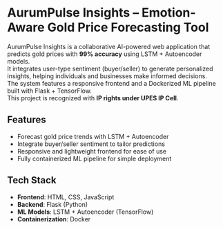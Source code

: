 # AurumPulse Insights – Emotion-Aware Gold Price Forecasting Tool

AurumPulse Insights is a collaborative AI-powered web application that predicts gold prices with **99% accuracy** using LSTM + Autoencoder models.  
It integrates user-type sentiment (buyer/seller) to generate personalized insights, helping individuals and businesses make informed decisions.  
The system features a responsive frontend and a Dockerized ML pipeline built with Flask + TensorFlow.  
This project is recognized with **IP rights under UPES IP Cell**.

## Features

- Forecast gold price trends with LSTM + Autoencoder
- Integrate buyer/seller sentiment to tailor predictions
- Responsive and lightweight frontend for ease of use
- Fully containerized ML pipeline for simple deployment

## Tech Stack

- **Frontend**: HTML, CSS, JavaScript
- **Backend**: Flask (Python)  
- **ML Models**: LSTM + Autoencoder (TensorFlow)  
- **Containerization**: Docker  

